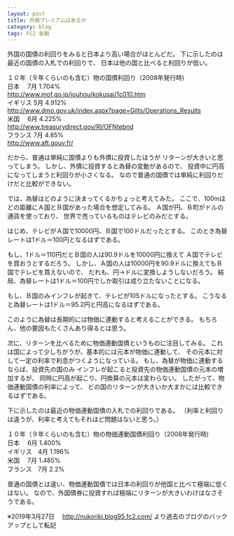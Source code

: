 ```yaml
---
layout: post
title: 外債プレミアムはあるか
category: blog
tags: FC2 金融
---
```


外国の国債の利回りをみると日本より高い場合がほとんどだ。
下に示したのは最近の国債の入札での利回りで、
日本は他の国と比べると利回りが低い。

１０年（９年くらいのも含む）物の国債利回り（2008年発行時)  
日本　   7月  1.704%  
http://www.mof.go.jp/jouhou/kokusai/1c010.htm  
イギリス 5月  4.912%  
http://www.dmo.gov.uk/index.aspx?page=Gilts/Operations_Results  
米国　   6月  4.225%  
http://www.treasurydirect.gov/RI/OFNtebnd  
フランス 7月  4.85%  
http://www.aft.gouv.fr/  

だから、普通は単純に国債よりも外債に投資したほうが
リターンが大きいと思ってしまう。
しかし、外債に投資すると為替の変動があるので、
投資中に円高になってしまうと利回りが小さくなる。
なので普通の国債では単純に利回りだけだと比較ができない。

では、為替はどのように決まってくるかちょっと考えてみた。
ここで、100mほどの距離にＡ国とＢ国があった場合を想定してみる。
Ａ国が円、Ｂ町がドルの通貨を使っており、
世界で売っているものはテレビのみだとする。

はじめ、テレビがＡ国で10000円、Ｂ国で100ドルだったとする。
このとき為替レートは1ドル＝100円となるはずである。

もし、1ドル＝110円だとＢ国の人は90.9ドルを10000円に換えて
Ａ国でテレビを買おうとするだろう。
しかし、Ａ国の人は10000円を90.9ドルに換えてもＢ国でテレビを買えないので、
だれも、円→ドルに変換しようしないだろう。
結局、為替レートは1ドル＝100円でしか取引は成り立たないことになる。

もし、Ｂ国のみインフレが起きて、テレビが105ドルになったとする。
こうなると為替レートは1ドル＝95.2円と円高になるはずである。

このように為替は長期的には物価に連動すると考えることができる。
もちろん、他の要因もたくさんあり得るとは思う。

次に、リターンを比べるために物価連動国債というものに注目してみる。
これは国によって少しちがうが、基本的には元本が物価に連動して、
その元本に対して一定の利率で利息がつくようになっている。
もし、為替が物価に連動するならば、投資先の国のみ
インフレが起こると投資先の物価連動国債の元本の増加するが、
同時に円高が起こり、円換算の元本は変わらない。
したがって、物価連動国債の利率によって、
どの国のリターンが大きいか大まかには比較できるはずである。

下に示したのは最近の物価連動国債の入札での利回りである。
（利率と利回りは違うが、利率と考えてもそれほど問題はないと思う。）

１０年（９年くらいのも含む）物の物価連動国債利回り（2008年発行時)  
日本　    6月  1.400%   
イギリス　4月  1.196%  
米国　    7月  1.485%  
フランス　7月  2.2%  

普通の国債とは違い、物価連動国債では日本の利回りが他国と比べて極端に低くはない。
なので、外国債券に投資すれば極端にリターンが大きいわけはなさそうである。

※2019年3月27日　
http://nukoriki.blog95.fc2.com/
より過去のブログのバックアップとして転記
